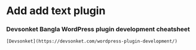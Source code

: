 # Add add text plugin
### Devsonket Bangla WordPress plugin development cheatsheet 
    [Devsonket](https://devsonket.com/wordpress-plugin-development/)

